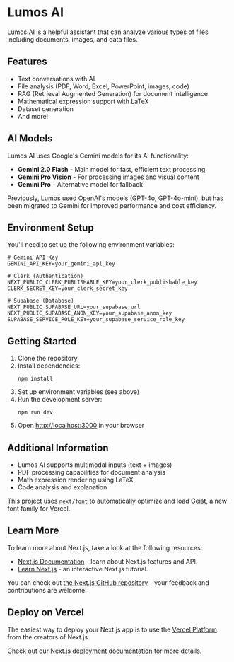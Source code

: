 # Lumos AI

Lumos AI is a helpful assistant that can analyze various types of files including documents, images, and data files.

## Features

- Text conversations with AI
- File analysis (PDF, Word, Excel, PowerPoint, images, code)
- RAG (Retrieval Augmented Generation) for document intelligence
- Mathematical expression support with LaTeX
- Dataset generation
- And more!

## AI Models

Lumos AI uses Google's Gemini models for its AI functionality:

- **Gemini 2.0 Flash** - Main model for fast, efficient text processing
- **Gemini Pro Vision** - For processing images and visual content
- **Gemini Pro** - Alternative model for fallback

Previously, Lumos used OpenAI's models (GPT-4o, GPT-4o-mini), but has been migrated to Gemini for improved performance and cost efficiency.

## Environment Setup

You'll need to set up the following environment variables:

```
# Gemini API Key
GEMINI_API_KEY=your_gemini_api_key

# Clerk (Authentication)
NEXT_PUBLIC_CLERK_PUBLISHABLE_KEY=your_clerk_publishable_key
CLERK_SECRET_KEY=your_clerk_secret_key

# Supabase (Database)
NEXT_PUBLIC_SUPABASE_URL=your_supabase_url
NEXT_PUBLIC_SUPABASE_ANON_KEY=your_supabase_anon_key
SUPABASE_SERVICE_ROLE_KEY=your_supabase_service_role_key
```

## Getting Started

1. Clone the repository
2. Install dependencies:
   ```
   npm install
   ```
3. Set up environment variables (see above)
4. Run the development server:
   ```
   npm run dev
   ```
5. Open [http://localhost:3000](http://localhost:3000) in your browser

## Additional Information

- Lumos AI supports multimodal inputs (text + images)
- PDF processing capabilities for document analysis
- Math expression rendering using LaTeX
- Code analysis and explanation

This project uses [`next/font`](https://nextjs.org/docs/app/building-your-application/optimizing/fonts) to automatically optimize and load [Geist](https://vercel.com/font), a new font family for Vercel.

## Learn More

To learn more about Next.js, take a look at the following resources:

- [Next.js Documentation](https://nextjs.org/docs) - learn about Next.js features and API.
- [Learn Next.js](https://nextjs.org/learn) - an interactive Next.js tutorial.

You can check out [the Next.js GitHub repository](https://github.com/vercel/next.js) - your feedback and contributions are welcome!

## Deploy on Vercel

The easiest way to deploy your Next.js app is to use the [Vercel Platform](https://vercel.com/new?utm_medium=default-template&filter=next.js&utm_source=create-next-app&utm_campaign=create-next-app-readme) from the creators of Next.js.

Check out our [Next.js deployment documentation](https://nextjs.org/docs/app/building-your-application/deploying) for more details.
